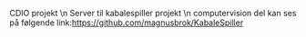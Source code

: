 CDIO projekt \n
Server til kabalespiller projekt \n
computervision del kan ses på følgende link:https://github.com/magnusbrok/KabaleSpiller
